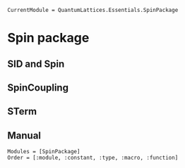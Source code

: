```@meta
CurrentModule = QuantumLattices.Essentials.SpinPackage
```

# Spin package

## SID and Spin

## SpinCoupling

## STerm

## Manual

```@autodocs
Modules = [SpinPackage]
Order = [:module, :constant, :type, :macro, :function]
```
